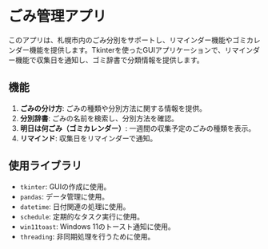 # ごみ管理アプリ

このアプリは、札幌市内のごみ分別をサポートし、リマインダー機能やゴミカレンダー機能を提供します。Tkinterを使ったGUIアプリケーションで、リマインダー機能で収集日を通知し、ゴミ辞書で分類情報を提供します。

## 機能
1. **ごみの分け方**: ごみの種類や分別方法に関する情報を提供。
2. **分別辞書**: ごみの名前を検索し、分別方法を確認。
3. **明日は何ごみ（ゴミカレンダー）**: 一週間の収集予定のごみの種類を表示。
4. **リマインド**: 収集日をリマインダーで通知。

## 使用ライブラリ
- `tkinter`: GUIの作成に使用。
- `pandas`: データ管理に使用。
- `datetime`: 日付関連の処理に使用。
- `schedule`: 定期的なタスク実行に使用。
- `win11toast`: Windows 11のトースト通知に使用。
- `threading`: 非同期処理を行うために使用。

